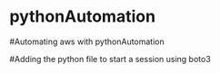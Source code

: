 # pythonAutomation

#Automating aws with pythonAutomation

#Adding the python file to start a session using boto3
